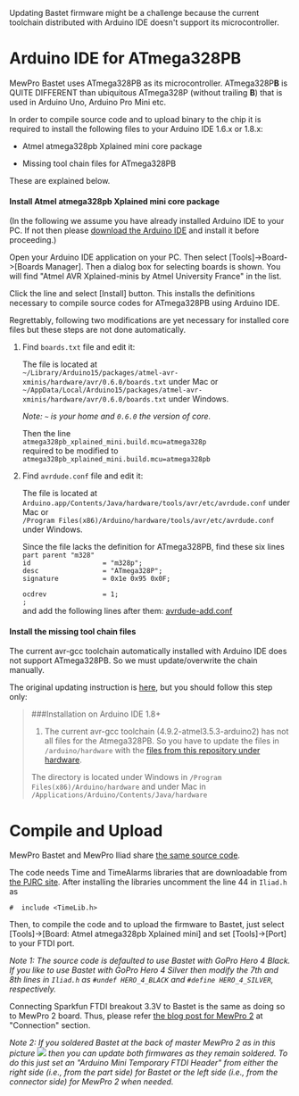 Updating Bastet firmware might be a challenge because the current toolchain distributed with Arduino IDE doesn't support its microcontroller.

# Arduino IDE for ATmega328PB

MewPro Bastet uses ATmega328PB as its microcontroller.  ATmega328P**B** is QUITE DIFFERENT than ubiquitous ATmega328P (without trailing **B**) that is used in Arduino Uno, Arduino Pro Mini etc.

In order to compile source code and to upload binary to the chip it is required to install the following files to your Arduino IDE 1.6.x or 1.8.x:

* Atmel atmega328pb Xplained mini core package

* Missing tool chain files for ATmega328PB

These are explained below.

#### Install Atmel atmega328pb Xplained mini core package

(In the following we assume you have already installed Arduino IDE to your PC. If not then please [download the Arduino IDE](https://www.arduino.cc/en/Main/Software) and install it before proceeding.)

Open your Arduino IDE application on your PC. Then select [Tools]->Board->[Boards Manager].  Then a dialog box for selecting boards is shown.  You will find "Atmel AVR Xplained-minis by Atmel University France" in the list.

Click the line and select [Install] button. This installs the definitions necessary to compile source codes for ATmega328PB using Arduino IDE.

Regrettably, following two modifications are yet necessary for installed core files but these steps are not done automatically.

1. Find `boards.txt` file and edit it:

   The file is located at  
   `~/Library/Arduino15/packages/atmel-avr-xminis/hardware/avr/0.6.0/boards.txt` under Mac or  
   `~/AppData/Local/Arduino15/packages/atmel-avr-xminis/hardware/avr/0.6.0/boards.txt` under Windows.    
   
   *Note: `~` is your home and `0.6.0` the version of core.*  
   
   Then the line  
   `atmega328pb_xplained_mini.build.mcu=atmega328p`  
   required to be modified to  
   `atmega328pb_xplained_mini.build.mcu=atmega328pb`

2. Find `avrdude.conf` file and edit it:

   The file is located at 
   `Arduino.app/Contents/Java/hardware/tools/avr/etc/avrdude.conf` under Mac or  
   `/Program Files(x86)/Arduino/hardware/tools/avr/etc/avrdude.conf` under Windows.  

   Since the file lacks the definition for ATmega328PB, find these six lines  
   `part parent "m328"`  
   `id                  = "m328p";`  
   `desc                = "ATmega328P";`  
   `signature           = 0x1e 0x95 0x0F;`  
    
   `ocdrev              = 1;`   
   `;`  
   and add the following lines after them:
   [avrdude-add.conf](https://gist.github.com/orangkucing/06954a0f5f10b2db0a5a36c90dbcf492)

#### Install the missing tool chain files

The current avr-gcc toolchain automatically installed with Arduino IDE does not support ATmega328PB.  So we must update/overwrite the chain manually.

The original updating instruction is [here](https://github.com/watterott/ATmega328PB-Testing), but you should follow this step only:
>###Installation on Arduino IDE 1.8+
>
>1. The current avr-gcc toolchain (4.9.2-atmel3.5.3-arduino2) has not all files for the Atmega328PB. So you have to update the files in `/arduino/hardware` with the [files from this repository under hardware](https://github.com/watterott/ATmega328PB-Testing/raw/master/hardware.zip).
>
>The directory is located under Windows in `/Program Files(x86)/Arduino/hardware` and under Mac in `/Applications/Arduino/Contents/Java/hardware`

# Compile and Upload

MewPro Bastet and MewPro Iliad share [the same source code](https://github.com/orangkucing/MewPro_Iliad).

The code needs Time and TimeAlarms libraries that are downloadable from 
[the PJRC site](http://www.pjrc.com/teensy/td_libs_Time.html).
After installing the libraries uncomment the line 44 in `Iliad.h` as

`#  include <TimeLib.h>`

Then, to compile the code and to upload the firmware to Bastet, just select [Tools]->[Board: Atmel atmega328pb Xplained mini] and set [Tools]->[Port] to your FTDI port.

*Note 1: The source code is defaulted to use Bastet with GoPro Hero 4 Black. If you like to use Bastet with GoPro Hero 4 Silver then modify the 7th and 8th lines in `Iliad.h` as `#undef HERO_4_BLACK` and `#define HERO_4_SILVER`, respectively.* 

Connecting Sparkfun FTDI breakout 3.3V to Bastet is the same as doing so to MewPro 2 board. Thus, please refer [the blog post for MewPro 2](https://mewpro.cc/2017/02/25/list-of-gopro-hero-4-i2c-commands/) at "Connection" section.

*Note 2: If you soldered Bastet at the back of master MewPro 2 as in this picture
![](https://mewpro.cc/wp-content/uploads/ontop1.jpg)
then you can update both firmwares as they remain soldered. To do this just set an "Arduino Mini Temporary FTDI Header" from either the right side (i.e., from the part side) for Bastet or the left side (i.e., from the connector side) for MewPro 2 when needed.*

